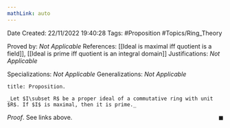 ```yaml
---
mathLink: auto
---
```


<div class="topSpace"></div>

Date Created: 22/11/2022 19:40:28
Tags: #Proposition #Topics/Ring_Theory

Proved by: _Not Applicable_
References: [[Ideal is maximal iff quotient is a field]], [[Ideal is prime iff quotient is an integral domain]]
Justifications: _Not Applicable_

Specializations: _Not Applicable_
Generalizations: _Not Applicable_

``` ad-Proposition
title: Proposition.

_Let $I\subset R$ be a proper ideal of a commutative ring with unit $R$. If $I$ is maximal, then it is prime._

```

_Proof_. See links above.<span style="float:right;">$\blacksquare$</span>
